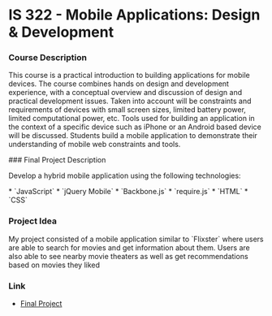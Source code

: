 # IS 322 - Mobile Applications: Design & Development

### Course Description
<p>
This course is a practical introduction to building applications for mobile devices. The course combines hands on design and development experience, with a conceptual overview and discussion of design and practical development issues. Taken into account will be constraints and requirements of devices with small screen sizes, limited battery power, limited computational power, etc. Tools used for building an application in the context of a specific device such as iPhone or an Android based device will be discussed. Students build a mobile application to demonstrate their understanding of mobile web constraints and tools.
</p>
### Final Project Description
<p>Develop a hybrid mobile application using the following technologies:</p>
* `JavaScript`
* `jQuery Mobile`
* `Backbone.js` 
* `require.js`
* `HTML`
* `CSS`

### Project Idea
<p>My project consisted of a mobile application similar to `Flixster` where users are able to search for movies and get information about them. Users are also able to see nearby movie theaters as well as get recommendations based on movies they liked</p>

### Link
* [Final Project](https://goto1.github.io/is322/docs/)
